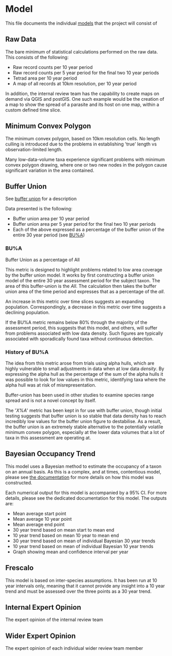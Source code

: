 # Model
This file documents the individual [models](./glossary.md#model) that the project will consist of

## Raw Data
The bare minimum of statistical calculations performed on the raw data. This consists of the following:

- Raw record counts per 10 year period
- Raw record counts per 5 year period for the final two 10 year periods
- Tetrad area per 10 year period
- A map of all records at 10km resolution, per 10 year period

In addition, the internal review team has the capability to create maps on demand via QGIS and postGIS. One such example would be the creation of a map to show the spread of a parasite and its host on one map, within a custom defined time slice.

## Minimum Convex Polygon
The minimum convex polygon, based on 10km resolution cells. No length culling is introduced due to the problems in establishing 'true' length vs observation-limited length.

Many low-data-volume taxa experience significant problems with minimum convex polygon drawing, where one or two new nodes in the polygon cause significant variation in the area contained.

## Buffer Union
See [buffer union](./glossary.md#buffer-union) for a description

Data presented is the following:

- Buffer union area per 10 year period
- Buffer union area per 5 year period for the final two 10 year periods
- Each of the above expressed as a percentage of the buffer union of the entire 30 year period (see [BU%A](#bua))

### BU%A
Buffer Union as a percentage of All

This metric is designed to highlight problems related to low area coverage by the buffer union model. It works by first constructing a buffer union model of the entire 30 year assessment period for the subject taxon. The area of this buffer-union is the *All*. The calculation then takes the buffer union area of the time period and expresses that as a percentage of the *all*.

An increase in this metric over time slices suggests an expanding population. Correspondingly, a decrease in this metric over time suggests a declining population.

If the BU%A metric remains below 80% through the majority of the assessment period, this suggests that this model, and others, will suffer from problems associated with low data density. Such figures are typically associated with sporadically found taxa without continuous detection.

### History of BU%A
The idea from this metric arose from trials using alpha hulls, which are highly vulnerable to small adjustments in data when at low data *density*. By expressing the alpha hull as the percentage of the sum of the alpha hulls it was possible to look for low values in this metric, identifying taxa where the alpha hull was at risk of misrepresentation.

Buffer-union has been used in other studies to examine species range spread and is not a novel concept by itself.

The '*X%A*' metric has been kept in for use with buffer union, though initial testing suggests that buffer union is so stable that data density has to reach incredibly low values for the buffer union figure to destabilise. As a result, the buffer union is an extremely stable alternative to the potentially volatile minimum convex polygon, especially at the lower data volumes that a lot of taxa in this assessment are operating at.

## Bayesian Occupancy Trend
This model uses a Bayesian method to estimate the occupancy of a taxon on an annual basis. As this is a complex, and at times, contentious model, please see [the documentation](./bayesian_docs.md) for more details on how this model was constructed.

Each numerical output for this model is accompanied by a 95% CI. For more details, please see the dedicated documentation for this model. The outputs are:

- Mean average start point
- Mean average 10 year point
- Mean average end point
- 30 year trend based on mean start to mean end
- 10 year trend based on mean 10 year to mean end
- 30 year trend based on mean of individual Bayesian 30 year trends
- 10 year trend based on mean of individual Bayesian 10 year trends
- Graph showing mean and confidence interval per year

## Frescalo
This model is based on inter-species assumptions. It has been run at 10 year intervals only, meaning that it cannot provide any insight into a 10 year trend and must be assessed over the three points as a 30 year trend.

## Internal Expert Opinion
The expert opinion of the internal review team

## Wider Expert Opinion
The expert opinion of each individual wider review team member
